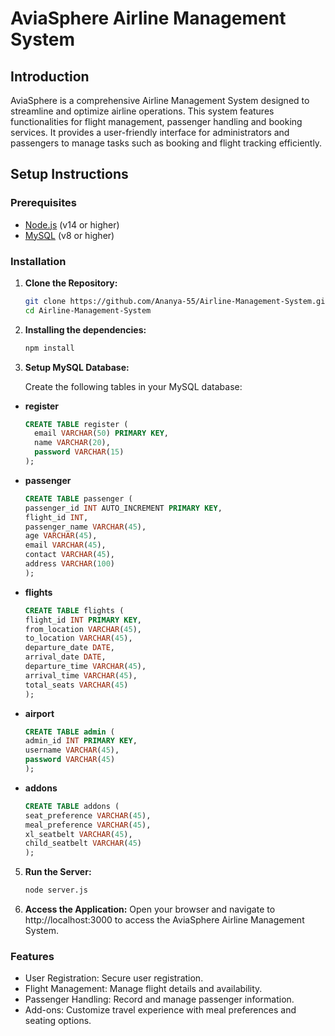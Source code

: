 # AviaSphere Airline Management System

## Introduction

AviaSphere is a comprehensive Airline Management System designed to streamline and optimize airline operations. This system features functionalities for flight management, passenger handling and booking services. It provides a user-friendly interface for administrators and passengers to manage tasks such as booking and flight tracking efficiently.

## Setup Instructions

### Prerequisites

- [Node.js](https://nodejs.org/) (v14 or higher)
- [MySQL](https://www.mysql.com/) (v8 or higher)

### Installation 

1. **Clone the Repository:**
   ```bash
   git clone https://github.com/Ananya-55/Airline-Management-System.git
   cd Airline-Management-System
   
2. **Installing the dependencies:**
   ```bash
   npm install
   
3. **Setup MySQL Database:**
   
   Create the following tables in your MySQL database:

-  **register**
   ```sql
   CREATE TABLE register (
     email VARCHAR(50) PRIMARY KEY,
     name VARCHAR(20),
     password VARCHAR(15)
   );
- **passenger**
   ```sql
  CREATE TABLE passenger (
  passenger_id INT AUTO_INCREMENT PRIMARY KEY,
  flight_id INT,
  passenger_name VARCHAR(45),
  age VARCHAR(45),
  email VARCHAR(45),
  contact VARCHAR(45),
  address VARCHAR(100)
   );
- **flights**
   ```sql
   CREATE TABLE flights (
  flight_id INT PRIMARY KEY,
  from_location VARCHAR(45),
  to_location VARCHAR(45),
  departure_date DATE,
  arrival_date DATE,
  departure_time VARCHAR(45),
  arrival_time VARCHAR(45),
  total_seats VARCHAR(45)
   );
- **airport**
   ```sql
   CREATE TABLE admin (
  admin_id INT PRIMARY KEY,
  username VARCHAR(45),
  password VARCHAR(45)
  );
- **addons**
   ```sql
   CREATE TABLE addons (
  seat_preference VARCHAR(45),
  meal_preference VARCHAR(45),
  xl_seatbelt VARCHAR(45),
  child_seatbelt VARCHAR(45)
  );
   
5. **Run the Server:**
   ```bash
   node server.js
   
6. **Access the Application:**
     Open your browser and navigate to http://localhost:3000 to access the AviaSphere Airline Management System.
   
### Features

- User Registration: Secure user registration.
- Flight Management: Manage flight details and availability.
- Passenger Handling: Record and manage passenger information.
- Add-ons: Customize travel experience with meal preferences and seating options.



